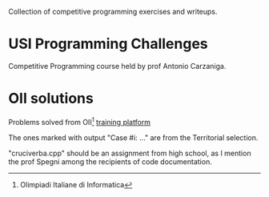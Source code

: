 <!-- codename uganda, botswana (programming challenges USI) -->

Collection of competitive programming exercises and writeups.

# USI Programming Challenges
Competitive Programming course held by prof Antonio Carzaniga.


# OII solutions
Problems solved from OII[^1] [training platform](https://training.olinfo.it/#/overview)

The ones marked with output "Case #i: ..." are from the Territorial selection.

"cruciverba.cpp" should be an assignment from high school, as I mention the prof Spegni among the recipients of code documentation.

[^1]: Olimpiadi Italiane di Informatica
